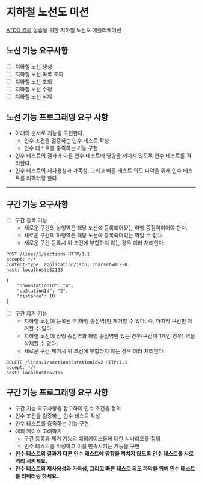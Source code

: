 # 지하철 노선도 미션
[ATDD 강의](https://edu.nextstep.camp/c/R89PYi5H) 실습을 위한 지하철 노선도 애플리케이션

## 노선 기능 요구사항
 - [ ] 지하철 노선 생성
 - [ ] 지하철 노선 목록 조회
 - [ ] 지하철 노선 조회
 - [ ] 지하철 노선 수정
 - [ ] 지하철 노선 삭제

## 노선 기능 프로그래밍 요구 사항
 - 아래의 순서로 기능을 구현한다.
   - 인수 조건을 검증하는 인수 테스트 작성
   - 인수 테스트를 충족하는 기능 구현
 - 인수 테스트의 결과가 다른 인수 테스트에 영향을 끼치지 않도록 인수 테스트를 격리한다.
 - 인수 테스트의 재사용성과 가독성, 그리고 빠른 테스트 의도 파악을 위해 인수 테스트를 리팩터링 한다.

---

## 구간 기능 요구사항
 - [ ] 구간 등록 기능
   - 새로운 구간의 상행역은 해당 노선에 등록되어있는 하행 종점역이어야 한다.
   - 새로운 구간의 하행역은 해당 노선에 등록되어있는 역일 수 없다.
   - 새로운 구간 등록시 위 조건에 부합하지 않는 경우 에러 처리한다.
```
POST /lines/1/sections HTTP/1.1
accept: */*
content-type: application/json; charset=UTF-8
host: localhost:52165

{
    "downStationId": "4",
    "upStationId": "2",
    "distance": 10
}
```
 - [ ] 구간 제거 기능
   - 지하철 노선에 등록된 역(하행 종점역)만 제거할 수 있다. 즉, 마지막 구간만 제거할 수 있다.
   - 지하철 노선에 상행 종점역과 하행 종점역만 있는 경우(구간이 1개인 경우) 역을 삭제할 수 없다. 
   - 새로운 구간 제거시 위 조건에 부합하지 않는 경우 에러 처리한다.
```
DELETE /lines/1/sections?stationId=2 HTTP/1.1
accept: */*
host: localhost:52165
```

## 구간 기능 프로그래밍 요구 사항
 - 구간 기능 요구사항을 참고하여 인수 조건을 정의
 - 인수 조건을 검증하는 인수 테스트 작성
 - 인수 테스트를 충족하는 기능 구현
 - 예외 케이스 고려하기 
   - 구간 등록과 제거 기능의 예외케이스들에 대한 시나리오를 정의 
   - 인수 테스트를 작성하고 이를 만족시키는 기능을 구현 
 - **인수 테스트의 결과가 다른 인수 테스트에 영향을 끼치지 않도록 인수 테스트를 서로 격리 시키세요.** 
 - **인수 테스트의 재사용성과 가독성, 그리고 빠른 테스트 의도 파악을 위해 인수 테스트를 리팩터링 하세요.**
